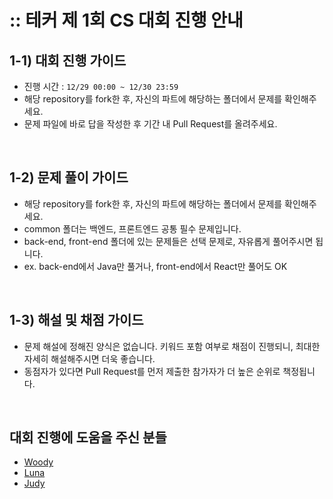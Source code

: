 # :: 테커 제 1회 CS 대회 진행 안내
## 1-1) 대회 진행 가이드
- 진행 시간 : `12/29 00:00 ~ 12/30 23:59`
- 해당 repository를 fork한 후, 자신의 파트에 해당하는 폴더에서 문제를 확인해주세요. 
- 문제 파일에 바로 답을 작성한 후 기간 내 Pull Request를 올려주세요.

<br>

## 1-2) 문제 풀이 가이드
- 해당 repository를 fork한 후, 자신의 파트에 해당하는 폴더에서 문제를 확인해주세요.
- common 폴더는 백엔드, 프론트엔드 공통 필수 문제입니다.
- back-end, front-end 폴더에 있는 문제들은 선택 문제로, 자유롭게 풀어주시면 됩니다.
- ex. back-end에서 Java만 풀거나, front-end에서 React만 풀어도 OK

<br> 

## 1-3) 해설 및 채점 가이드
- 문제 해설에 정해진 양식은 없습니다. 키워드 포함 여부로 채점이 진행되니, 최대한 자세히 해설해주시면 더욱 좋습니다.
- 동점자가 있다면 Pull Request를 먼저 제출한 참가자가 더 높은 순위로 책정됩니다.

<br>

## 대회 진행에 도움을 주신 분들
- [Woody](https://github.com/EunjiShin)
- [Luna](https://github.com/rabbit-22)
- [Judy](https://github.com/SoobinJung1013)
